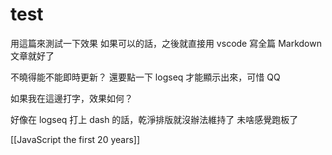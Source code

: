 # test

用這篇來測試一下效果
如果可以的話，之後就直接用 vscode 寫全篇 Markdown 文章就好了

不曉得能不能即時更新？
還要點一下 logseq 才能顯示出來，可惜 QQ

如果我在這邊打字，效果如何？

好像在 logseq 打上 dash 的話，乾淨排版就沒辦法維持了
未啥感覺跑板了

[[JavaScript the first 20 years]]